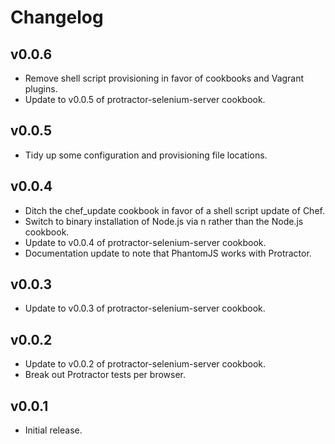 # Changelog

## v0.0.6

  * Remove shell script provisioning in favor of cookbooks and Vagrant plugins.
  * Update to v0.0.5 of protractor-selenium-server cookbook.

## v0.0.5

  * Tidy up some configuration and provisioning file locations.

## v0.0.4

  * Ditch the chef_update cookbook in favor of a shell script update of Chef.
  * Switch to binary installation of Node.js via n rather than the Node.js cookbook.
  * Update to v0.0.4 of protractor-selenium-server cookbook.
  * Documentation update to note that PhantomJS works with Protractor.

## v0.0.3

  * Update to v0.0.3 of protractor-selenium-server cookbook.

## v0.0.2

  * Update to v0.0.2 of protractor-selenium-server cookbook.
  * Break out Protractor tests per browser.

## v0.0.1

  * Initial release.
